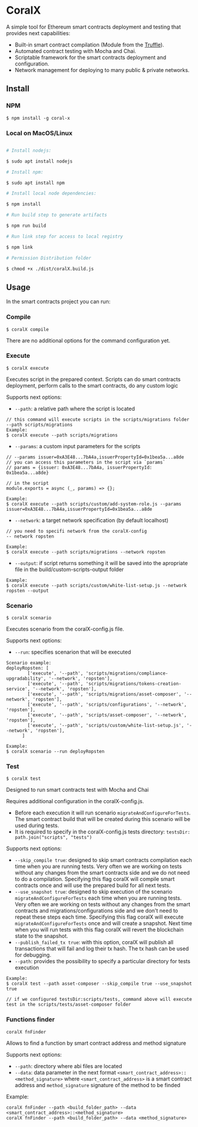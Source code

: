 # CoralX
A simple tool for Ethereum smart contracts deployment and testing that provides next capabilities:

* Built-in smart contract compilation (Module from the [Truffle](https://github.com/trufflesuite/truffle)).
* Automated contract testing with Mocha and Chai.
* Scriptable framework for the smart contracts deployment and configuration.
* Network management for deploying to many public & private networks.

## Install

### NPM
```
$ npm install -g coral-x
```

### Local on MacOS/Linux

```bash

# Install nodejs:

$ sudo apt install nodejs

# Install npm:

$ sudo apt install npm

# Install local node dependencies:

$ npm install

# Run build step to generate artifacts

$ npm run build

# Run link step for access to local registry

$ npm link

# Permission Distribution folder

$ chmod +x ./dist/coralX.build.js

```

## Usage
In the smart contracts project you can run:

### Compile
```
$ coralX compile
```
There are no additional options for the command configuration yet.

### Execute
```
$ coralX execute
```
Executes script in the prepared context. Scripts can do smart contracts deployment, perform calls to the smart contracts, do any custom logic

Supports next options:

+ `--path`: a relative path where the script is located
```
// this command will execute scripts in the scripts/migrations folder
--path scripts/migrations
Example:
$ coralX execute --path scripts/migrations
```
+ `--params`: a custom input parameters for the scripts
```
// --params issuer=0xA3E48...7bA4a,issuerPropertyId=0x1bea5a...a8de
// you can access this parameters in the script via `params`
// params = {issuer: 0xA3E48...7bA4a, issuerPropertyId: 0x1bea5a...a8de}

// in the script
module.exports = async (_, params) => {};

Example:
$ coralX execute --path scripts/custom/add-system-role.js --params issuer=0xA3E48...7bA4a,issuerPropertyId=0x1bea5a...a8de
```
+ `--network`: a target network specification (by default localhost)
```
// you need to specifi network from the coralX-config
-- network ropsten

Example:
$ coralX execute --path scripts/migrations --network ropsten
```
+ `--output`: if script returns something it will be saved into the apropriate
file in the build/custom-scripts-output folder
```
Example:
$ coralX execute --path scripts/custom/white-list-setup.js --network ropsten --output
```
### Scenario
```
$ coralX scenario
```
Executes scenario from the coralX-config.js file.

Supports next options:

+ `--run`: specifies scenarion that will be executed
```
Scenario example:
deployRopsten: [
        ['execute', '--path', 'scripts/migrations/compliance-upgradability', '--network', 'ropsten'],
        ['execute', '--path', 'scripts/migrations/tokens-creation-service', '--network', 'ropsten'],
        ['execute', '--path', 'scripts/migrations/asset-composer', '--network', 'ropsten'],
        ['execute', '--path', 'scripts/configurations', '--network', 'ropsten'],
        ['execute', '--path', 'scripts/asset-composer', '--network', 'ropsten'],
        ['execute', '--path', 'scripts/custom/white-list-setup.js', '--network', 'ropsten'],
      ]
```
```
Example:
$ coralX scenario --run deployRopsten
```

### Test
```
$ coralX test
```
Designed to run smart contracts test with Mocha and Chai

Requires additional configuration in the coralX-config.js. 
+ Before each execution it will run scenario `migrateAndConfigureForTests`. The smart contract build that will be created during this scenario will be used during tests.
+ It is required to specify in the coralX-config.js tests directory: `testsDir: path.join("scripts", "tests")`

Supports next options:

+ `--skip_compile true`: designed to skip smart contracts compilation each time when you are running tests. Very often we are working on tests without any changes from the smart contracts side and we do not need to do a compilation. Specifying this flag coralX will compile smart contracts once and will use the prepared build for all next tests.
+ `--use_snapshot true`: designed to skip execution of the scenario `migrateAndConfigureForTests` each time when you are running tests. Very often we are working on tests without any changes from the smart contracts and migrations/configurations side and we don't need to repeat these steps each time. Specifying this flag coralX will execute `migrateAndConfigureForTests` once and will create a snapshot. Next time when you will run tests with this flag coralX will revert the blockchain state to the snapshot.
+ `--publish_failed_tx true`: with this option, coralX will publish all transactions that will fail and log their tx hash. The tx hash can be used for debugging.
+ `--path`: provides the possibility to specify a particular directory for tests execution
```
Example:
$ coralX test --path asset-composer --skip_compile true --use_snapshot true

// if we configured testsDir:scripts/tests, command above will execute test in the scripts/tests/asset-composer folder
```
### Functions finder
```
coralX fnFinder
```
Allows to find a function by smart contract address and method signature

Supports next options:
+ `--path`: directory where abi files are located
+ `--data`: data parameter in the next format `<smart_contract_address>::<method_signature>` where `<smart_contract_address>` is a smart contract address and `method_signature` signature of the method to be finded

Example:
```
coralX fnFinder --path <build_folder_path> --data <smart_contract_address>::<method_signature>
coralX fnFinder --path <build_folder_path> --data <method_signature>
```